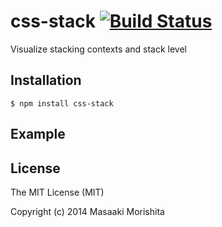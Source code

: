 # css-stack [![Build Status](https://travis-ci.org/morishitter/css-stack.svg)](https://travis-ci.org/morishitter/css-stack)

Visualize stacking contexts and stack level

## Installation

```shell
$ npm install css-stack
```

## Example

## License

The MIT License (MIT)

Copyright (c) 2014 Masaaki Morishita
